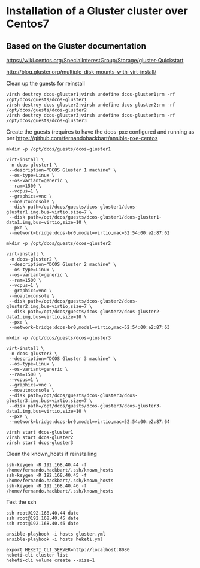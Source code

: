 # Installation of a Gluster cluster over Centos7 


## Based on the Gluster documentation

https://wiki.centos.org/SpecialInterestGroup/Storage/gluster-Quickstart

http://blog.gluster.org/multiple-disk-mounts-with-virt-install/

Clean up the guests for reinstall
```
virsh destroy dcos-gluster1;virsh undefine dcos-gluster1;rm -rf /opt/dcos/guests/dcos-gluster1
virsh destroy dcos-gluster2;virsh undefine dcos-gluster2;rm -rf /opt/dcos/guests/dcos-gluster2
virsh destroy dcos-gluster3;virsh undefine dcos-gluster3;rm -rf /opt/dcos/guests/dcos-gluster3
```

Create the guests (requires to have the dcos-pxe configured and running as per https://github.com/fernandohackbart/ansible-pxe-centos
```
mkdir -p /opt/dcos/guests/dcos-gluster1

virt-install \
 -n dcos-gluster1 \
 --description="DCOS Gluster 1 machine" \
 --os-type=Linux \
 --os-variant=generic \
 --ram=1500 \
 --vcpus=1 \
 --graphics=vnc \
 --noautoconsole \
 --disk path=/opt/dcos/guests/dcos-gluster1/dcos-gluster1.img,bus=virtio,size=7 \
 --disk path=/opt/dcos/guests/dcos-gluster1/dcos-gluster1-data1.img,bus=virtio,size=10 \
 --pxe \
 --network=bridge:dcos-br0,model=virtio,mac=52:54:00:e2:87:62

mkdir -p /opt/dcos/guests/dcos-gluster2

virt-install \
 -n dcos-gluster2 \
 --description="DCOS Gluster 2 machine" \
 --os-type=Linux \
 --os-variant=generic \
 --ram=1500 \
 --vcpus=1 \
 --graphics=vnc \
 --noautoconsole \
 --disk path=/opt/dcos/guests/dcos-gluster2/dcos-gluster2.img,bus=virtio,size=7 \
 --disk path=/opt/dcos/guests/dcos-gluster2/dcos-gluster2-data1.img,bus=virtio,size=10 \
 --pxe \
 --network=bridge:dcos-br0,model=virtio,mac=52:54:00:e2:87:63

mkdir -p /opt/dcos/guests/dcos-gluster3

virt-install \
 -n dcos-gluster3 \
 --description="DCOS Gluster 3 machine" \
 --os-type=Linux \
 --os-variant=generic \
 --ram=1500 \
 --vcpus=1 \
 --graphics=vnc \
 --noautoconsole \
 --disk path=/opt/dcos/guests/dcos-gluster3/dcos-gluster3.img,bus=virtio,size=7 \
 --disk path=/opt/dcos/guests/dcos-gluster3/dcos-gluster3-data1.img,bus=virtio,size=10 \
 --pxe \
 --network=bridge:dcos-br0,model=virtio,mac=52:54:00:e2:87:64

virsh start dcos-gluster1
virsh start dcos-gluster2
virsh start dcos-gluster3
```

Clean the known_hosts if reinstalling
```
ssh-keygen -R 192.168.40.44 -f /home/fernando.hackbart/.ssh/known_hosts
ssh-keygen -R 192.168.40.45 -f /home/fernando.hackbart/.ssh/known_hosts
ssh-keygen -R 192.168.40.46 -f /home/fernando.hackbart/.ssh/known_hosts
```

Test the ssh
```
ssh root@192.168.40.44 date
ssh root@192.168.40.45 date
ssh root@192.168.40.46 date
```

```
ansible-playbook -i hosts gluster.yml
ansible-playbook -i hosts heketi.yml
```

```
export HEKETI_CLI_SERVER=http://localhost:8080
heketi-cli cluster list
heketi-cli volume create --size=1
```